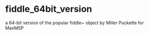 # fiddle_64bit_version
a 64-bit version of the popular fiddle~ object by Miller Puckette for MaxMSP
